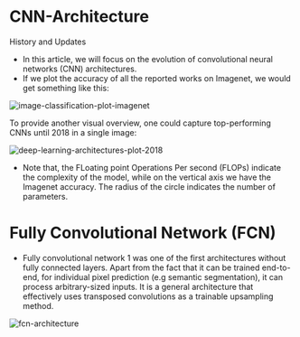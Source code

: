 # CNN-Architecture
History and Updates
- In this article, we will focus on the evolution of convolutional neural networks (CNN) architectures.
- If we plot the accuracy of all the reported works on Imagenet, we would get something like this:

![image-classification-plot-imagenet](https://github.com/Er-Divyesh-Sethiya/CNN-Architecture/assets/103837830/bed23176-ec48-44b1-b305-a0084c1bd0c7)

To provide another visual overview, one could capture top-performing CNNs until 2018 in a single image:

![deep-learning-architectures-plot-2018](https://github.com/Er-Divyesh-Sethiya/CNN-Architecture/assets/103837830/c293e227-4362-432a-8170-ce6ca1d80937)

- Note that, the FLoating point Operations Per second (FLOPs) indicate the complexity of the model, while on the vertical axis we have the Imagenet accuracy. The radius of the circle indicates the number of parameters.

# Fully Convolutional Network (FCN)

- Fully convolutional network 1 was one of the first architectures without fully connected layers. Apart from the fact that it can be trained end-to-end, for individual pixel prediction (e.g semantic segmentation), it can process arbitrary-sized inputs. It is a general architecture that effectively uses transposed convolutions as a trainable upsampling method.

![fcn-architecture](https://github.com/Er-Divyesh-Sethiya/CNN-Architecture/assets/103837830/440176a9-8d2c-41f6-8759-86f49b7c3f3a)
